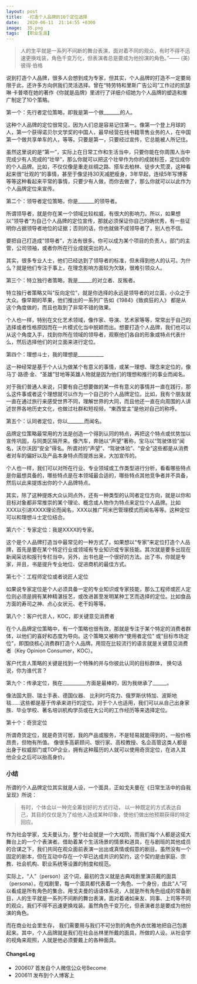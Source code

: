 ```yaml
---
layout: post
title:  -打造个人品牌的10个定位选择
date:   2020-06-11  21:14:55 +0300
image:  35.png
tags:   [职业生涯]
---
```


> 人的生平就是一系列不间断的舞台表演，面对着不同的观众，有时不得不迅速更换戏装，角色千变万化，但表演者总是要成为他扮演的角色。”—— (美)彼得·伯格


说到打造个人品牌，很多人会想到成为专家，但其实，个人品牌的打造不一定要局限于此，还许多方向供我们灵活选择。曾在“特劳特和里斯广告公司”工作过的凯瑟琳·卡普塔在她的著作《你就是品牌》里进行了详细介绍她为个人品牌的塑造和推广制定了10个策略。


第一个：先行者定位策略，即我是第一个做_______的人。 

这种个人品牌的定位很常见，因为人们总是容易记住第一。像第一个登上月球的人，第一个获得诺贝尔文学奖的中国人，最早经营在线书籍零售业务的人，在中国第一个做共享单车的人，等等。只要是第一，只要经过宣传，它总能被人所记住。

虽然这里说的是“第一”，实际上在日常工作和生活当中，只要你能在你周围人当中完成少有人完成的“壮举“，那么你就可以把这个壮举作为你的成就标签，定位成你的个人品牌。比如，不仅仅像是重走丝绸之路、搭车去柏林、徒步大荒漠，这种看起来很”壮观的“的事情，甚至于像坚持30天减肥瘦身，3年早起，连续5年写博客等等这种看起来平常的事情，只要少有人做，而你去做了，那么你就可以以此作为个人品牌定位来宣传。

第二个：领导者定位策略，你是_______的领导者。

所谓领导者，就是你在某一个领域比较权威，有很大的影响力。所以，如果想以”领导者“为自己个人品牌的定位宣传，那就必须保证你自己的确优秀，有一些证明你占据领导者地位的证据；否则的话，你也就做不成领导者了，别人也不信。

要把自己打造成”领导者”，方法有很多。你可以成为某个项目的负责人，部门的主管，公司领袖，或者你所在行业成就突出的人。

其实，很多专业人士，他们已经达到了领导者的标准，但未得到他人的认可。为什么？就是他们专注于事上，在理念影响方面较为欠缺，很难引领众人。 

第三个：特立独行者策略，我是______的对立者、反叛者。

特立独行者策略又叫“反向定位”，就是你选择的永远是领导者的对立面，小众之于大众。像早期的苹果，他们推出的一系列广告如《1984》《致疯狂的人》 都是从这个角度做的，而且也取到了非常不错的效果。

个人也一样，特别在文化艺术领域，像作家、导演、艺术家等等，常常出于自己的选择或者性格原因而在一片模式化当中脱颖而出。想要打造个人品牌，我们也可以从这个角度入手，找到你所在领域的领导者，观察他们各自的形象或特点代表什么，然后选择他们的对立面来进行定位。

第四个：理想斗士，我的理想是___________

这一种经常是基于个人认为做某个有意义的事情，或某一理想、理念来定位的，像马丁·路德·金、“圣雄”甘地等英雄人物就是因为他们的理想和推行的事业而闻名。

对于我们普通人来说，只要有自己想要做的某一件有意义的事情并一直在践行，那么这件事或者这个理想就可以作为一个自己的个人品牌定位。比如，我有个朋友就一直在通过旅行来感受世界不同，理解世界的大同，而且他还一直在向周围的人讲述世界各地历史文化，也做过社群和短视频，“東西堂主”是他对自己的称呼。

第五个：认同者定位，你以_______而闻名。 

品牌定位策略最常用的方法是创造一个得到认同的特点，再把这个特点或优势加以宣传巩固，与同类区隔开来。像汽车，奔驰以“声望”著称，宝马以“驾驶体验”闻名，沃尔沃因“安全”得名。所谓对的“声望”、“驾驶体验”、“安全”这些都是从消费者对车的偏好以及产品本身特点而提炼出来，大加宣传的。

个人也一样，我们可以对所在行业、专业领域或工作类型进行分析，看看哪些特点是你最想具备的，哪些特点是在本领域最合适的，哪些特点其他竞争者并不具备，然后以此来提炼出你的个人品牌特点。

其实，除了这种提炼大众认同点外，还有一种类型的认同者定位方向，就是以你和目标对象都非常推崇的某个理论、概念或人物作为特点来定位个人品牌。比如XXX以引进XXXX理论而闻名，XXX以推广阿米巴管理模式而闻名等等。这种定位可以和理想斗士定位结合。


第六个：专家定位：我是XXXX的专家。 

这个是个人品牌打造当中最常见的一种方式了。如果想以“专家”来定位打造个人品牌，首先是要在某个特定行业或领域有专业知识或专家技能。其次就是要多出现在新闻采访和报刊专栏当中。另外，出书也是一个很好的方法。出了书，你就是专家，并且，书是提升专业地位、促进商机的最佳方式。 


第七个：工程师定位或者说匠人定位

如果说专家定位是个人必须具备一定的专业知识或专家技能，那么工程师或匠人定位则必须是拥有某种精湛技艺，或改进甚至发明某种工艺而选择的定位。比如食品方面的寿司之神、点心女状元、老干妈等等。


第八个：客户代言人，KOC，即关键意见消费者

在个人品牌定位策略中，有一个策略也很有效，那就是专注于某个特定的消费者群体，以他们的喜好和态度为导向。这个策略又被称作“使用者定位” 或“目标市场定位”，即围绕核心消费群打造个人品牌。用现在比较流行的语言就是关键意见消费者（Key Opinion Consumer，KOC）。

客户代言人策略的关键是找到一个特殊的并与你彼此认同的目标群体， 换句话说，你为谁代言？ 

第九个：传承定位，我在__________方面是最棒的，因为我继承了______。

像法国大厨、瑞士手表、德国仪器、 比利时巧克力、俄罗斯伏特加、波斯地毯……这些都是基于传承来进行的定位。对于个人也适用，我们可以从自己出身家族、毕业学校、著名培训机构学员或在大公司的工作经历等来选择定位。

第十个：奇货定位

所谓奇货定位，就是奇货可居，我的产品或服务，不是轻易就能得到的，一般价格昂贵，但物有所值。 像很多高薪顾问、银行家、高校教授、名企高管这类人都是出身于权威部门或TOP企业，拥有这种履历的人就可以使用奇货定位，在进入其他企业之后可以抬高身价。 

### 小结

所谓的个人品牌定位其实就是人设，一个面具，正如戈夫曼在《日常生活中的自我呈现》所说：

> 有时，个体会以一种完全筹划好的方式行动， 以一种既定的方式表达自己，其目的仅仅是为了给他人造成某种印象，使他们做出他预期获得的特定回应。

作为社会学家，戈夫曼认为，整个社会就是一个大戏院，而我们每个人都是这偌大舞台上的一个个表演者。借助着某个生活场景的情景和道具，在与剧班的其他成员的合谋之下，我们共同在观众面前表演一出出或真情或假意的剧目。虽然没有一个固定的剧本，但在互动中存在一个早已达成共识的契约，这个契约是由家庭、宗教、社会机构、职业系统等设置的制度和规范。

实际上，“人”（person）这个词，最初的含义就是古典戏剧里演员戴的面具（persona）。在戏剧里，每一个面具都代表着一个角色、一个身份，由此“人”可以看成是所有角色的集合。用戈夫曼的话语体系说，人就是所有角色组成的常备剧目，人的生平就是一系列不间断的舞台表演，面对着诸如亲友、同事、上司等不同的观众，我们不得不迅速更换戏装。虽然角色千变万化，但表演者总是要成为他扮演的角色。

而在商业社会里生存， 我们需要用与我们不可分割的角色外衣优雅地把自己包裹起来。其中，个人品牌就是我们在社会丛林里所戴的面具，所做的人设。从社会学的视角来观照，人就是他必须要戴上的各种面具。

#### ChangeLog
- 200607 首发自个人微信公众号Become
- 200611 发布到个人博客上


